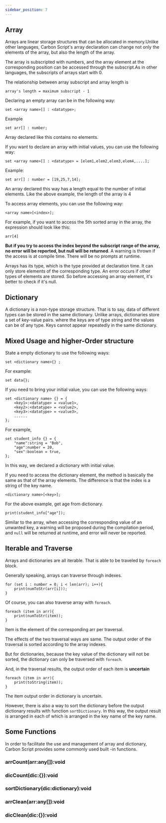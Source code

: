 ```yaml
---
sidebar_position: 7
---
```


## Array

Arrays are linear storage structures that can be allocated in memory.Unlike other languages, Carbon Script's array declaration can change not only the elements of the array, but also the length of the array.

The array is subscripted with numbers, and the array element at the corresponding position can be accessed through the subscript.As in other languages, the subscripts of arrays start with 0.

The relationship between array subscript and array length is
```
array's length = maximum subscript - 1
```

Declaring an empty array can be in the following way:

```
set <array name>[] : <datatype>;
```

Example

```
set arr[] : number;
```

Array declared like this contains no elements.

If you want to declare an array with initial values, you can use the following way:

```
set <array name>[] : <datatype> = [elem1,elem2,elem3,elem4,....];
```

Example:
```
set arr[] : number = [19,25,7,14];
```

An array declared this way has a length equal to the number of initial elements. Like the above example, the length of the array is 4

To access array elements, you can use the following way:

```
<array name>[<index>];
```

For example, if you want to access the 5th sorted array in the array, the expression should look like this:
```
arr[4]
```

**But if you try to access the index beyond the subscript range of the array, no error will be reported, but null will be returned**. A warning is thrown if the access is at compile time. There will be no prompts at runtime.

Arrays has its type, which is the type provided at declaration time. It can only store elements of the corresponding type. An error occurs if other types of elements are stored. So before accessing an array element, it's better to check if it's null.

## Dictionary

A dictionary is a non-type storage structure. That is to say, data of different types can be stored in the same dictionary. Unlike arrays, dictionaries store a set of key-value pairs. where the keys are of type string and the values can be of any type. Keys cannot appear repeatedly in the same dictionary.



## Mixed Usage and higher-Order structure

State a empty dictionary to use the following ways:

```
set <dictionary name>{} ;
```
For example:

```
set data{};
```

If you need to bring your initial value, you can use the following ways:

```
set <dictionary name> {} = {
    <key1>:<datatype> = <value1>,
    <key2>:<datatype> = <value2>,
    <key3>:<datatype> = <value3>,
    ......
};
```

For example,

```
set student_info {} = {
    "name":string = "Bob",
    "age":number = 20,
    "sex":boolean = true,
};
```

In this way, we declared a dictionary with initial value.

If you need to access the dictionary element, the method is basically the same as that of the array elements. The difference is that the index is a string of the key name.

```
<dictionary name>[<key>];
```

For the above example, get age from dictionary.

```
print(student_info["age"]);
```

Similar to the array, when accessing the corresponding value of an unwanted key, a warning will be proposed during the compilation period, and `null` will be returned at runtime, and error will never be reported.


## Iterable and Traverse

Arrays and dictionaries are all iterable. That is able to be traveled by `foreach` block.

Generally speaking, arrays can traverse through indexes.

```
for (set i : number = 0; i < len(arr); i++){
    print(numToStr(arr[i]));
}
```

Of course, you can also traverse array with `foreach`.

```
foreach (item in arr){
    print(numToStr(item));
}
```

Item is the element of the corresponding arr per traversal.

The effects of the two traversal ways are same. The output order of the traversal is sorted according to the array indexes.

But for dictionaries, because the key value of the dictionary will not be sorted, the dictionary can only be traversed with `foreach`.

And, in the traversal results, the output order of each item is **uncertain**

```
foreach (item in arr){
    print(toString(item));
}
```

The item output order in dictionary is uncertain.

However, there is also a way to sort the dictionary before the output dictionary results with function `sortDictionary`. In this way, the output result is arranged in each of which is arranged in the key name of the key name.

## Some Functions

In order to facilitate the use and management of array and dictionary, Carbon Script provides some commonly used built -in functions.

### arrCount(arr:any[]):void

### dicCount(dic:{}):void

### sortDictionary(dic:dictionary):void

### arrClean(arr:any[]):void

### dicClean(dic:{}):void